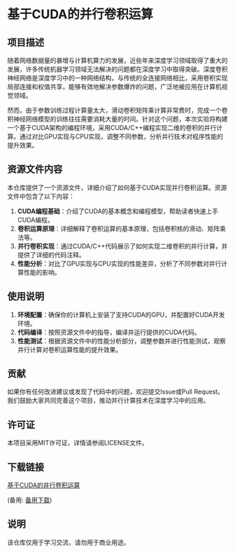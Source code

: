 # 基于CUDA的并行卷积运算

## 项目描述

随着网络数据量的暴增与计算机算力的发展，近些年来深度学习领域取得了重大的发展，许多传统机器学习领域无法解决的问题都在深度学习中取得突破。深度卷积神经网络是深度学习中的一种网络结构，与传统的全连接网络相比，采用卷积实现局部连接和权值共享，能够有效地解决参数爆炸的问题，广泛地被应用在计算机视觉领域。

然而，由于参数训练过程计算量太大，滑动卷积矩阵乘计算非常费时，完成一个卷积神经网络模型的训练往往需要消耗大量的时间。针对这个问题，本次实验将构建一个基于CUDA架构的编程环境，采用CUDA/C++编程实现二维的卷积的并行计算。通过对比GPU实现与CPU实现，调整不同参数，分析并行技术对程序性能的提升效果。

## 资源文件内容

本仓库提供了一个资源文件，详细介绍了如何基于CUDA实现并行卷积运算。资源文件中包含了以下内容：

1. **CUDA编程基础**：介绍了CUDA的基本概念和编程模型，帮助读者快速上手CUDA编程。
2. **卷积运算原理**：详细解释了卷积运算的基本原理，包括卷积核的滑动、矩阵乘法等。
3. **并行卷积实现**：通过CUDA/C++代码展示了如何实现二维卷积的并行计算，并提供了详细的代码注释。
4. **性能分析**：对比了GPU实现与CPU实现的性能差异，分析了不同参数对并行计算性能的影响。

## 使用说明

1. **环境配置**：确保你的计算机上安装了支持CUDA的GPU，并配置好CUDA开发环境。
2. **代码编译**：按照资源文件中的指导，编译并运行提供的CUDA代码。
3. **性能测试**：根据资源文件中的性能分析部分，调整参数并进行性能测试，观察并行计算对卷积运算性能的提升效果。

## 贡献

如果你有任何改进建议或发现了代码中的问题，欢迎提交Issue或Pull Request。我们鼓励大家共同完善这个项目，推动并行计算技术在深度学习中的应用。

## 许可证

本项目采用MIT许可证，详情请参阅LICENSE文件。

## 下载链接
[基于CUDA的并行卷积运算](https://pan.quark.cn/s/7a67fd852582) 

(备用: [备用下载](https://pan.baidu.com/s/1Xafd5csCeo81FwBHY5mUmA?pwd=1234))

## 说明

该仓库仅用于学习交流，请勿用于商业用途。
